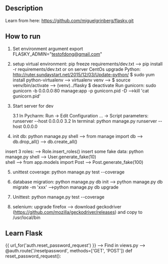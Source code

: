 ## Description
Learn from here: https://github.com/miguelgrinberg/flasky.git

## How to run
1. Set environment argument
export FLASKY_ADMIN="testofdong@gmail.com"

2. setup virtual environment: pip freeze requirements/dev.txt  --> pip install -r requirements/dev.txt
or on server
CentOs upgrade Python: http://ruter.sundaystart.net/2015/12/03/Update-python/
$ sudo yum install python-virtualenv --> virtualenv venv -->  $ source venv/bin/activate  --> (venv)../flasky $ deactivate
Run gunicorn:  sudo gunicorn -b 0.0.0.0:80 manage:app -p gunicorn.pid -D  -->kill 'cat gunicorn.pid'

3. Start server for dev

    3.1 In Pycharm: Run -> Edit Configuration ... -> Script parameters: runserver --host 0.0.0.0
    3.2 In terminal: python manage.py runserver --host 0.0.0.0 

4. init db: python manage.py shell  --> from manage import db
--> db.drop_all() --> db.create_all() 

insert 3 roles: --> Role.insert_roles()
insert some fake data: python manage.py shell  --> User.generate_fake(10)  
shell --> from app.models import Post --> Post.generate_fake(100)

5. unittest coverage: python manage.py test --coverage

6. database migration: python manage.py db init  --> python manage.py db migrate -m 'xxx' -->python manage.py db upgrade

7. Unittest: python manage.py test --coverage

8. selenium: upgrade firefox --> download geckodriver (https://github.com/mozilla/geckodriver/releases) and copy to /usr/local/bin


## Learn Flask
{{ url_for('auth.reset_password_request') }} --> Find in views.py --> 
@auth.route('/resetpassword', methods=['GET', 'POST'])
def reset_password_request():


    
